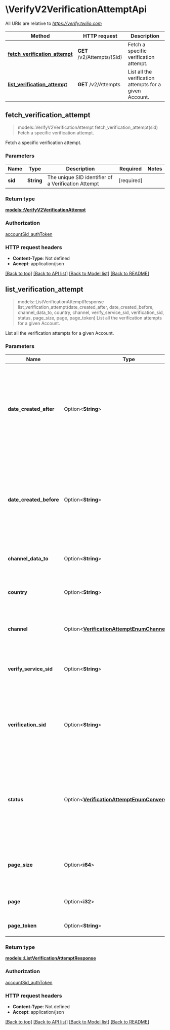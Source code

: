 # \VerifyV2VerificationAttemptApi

All URIs are relative to *https://verify.twilio.com*

Method | HTTP request | Description
------------- | ------------- | -------------
[**fetch_verification_attempt**](VerifyV2VerificationAttemptApi.md#fetch_verification_attempt) | **GET** /v2/Attempts/{Sid} | Fetch a specific verification attempt.
[**list_verification_attempt**](VerifyV2VerificationAttemptApi.md#list_verification_attempt) | **GET** /v2/Attempts | List all the verification attempts for a given Account.



## fetch_verification_attempt

> models::VerifyV2VerificationAttempt fetch_verification_attempt(sid)
Fetch a specific verification attempt.

Fetch a specific verification attempt.

### Parameters


Name | Type | Description  | Required | Notes
------------- | ------------- | ------------- | ------------- | -------------
**sid** | **String** | The unique SID identifier of a Verification Attempt | [required] |

### Return type

[**models::VerifyV2VerificationAttempt**](verify.v2.verification_attempt.md)

### Authorization

[accountSid_authToken](../README.md#accountSid_authToken)

### HTTP request headers

- **Content-Type**: Not defined
- **Accept**: application/json

[[Back to top]](#) [[Back to API list]](../README.md#documentation-for-api-endpoints) [[Back to Model list]](../README.md#documentation-for-models) [[Back to README]](../README.md)


## list_verification_attempt

> models::ListVerificationAttemptResponse list_verification_attempt(date_created_after, date_created_before, channel_data_to, country, channel, verify_service_sid, verification_sid, status, page_size, page, page_token)
List all the verification attempts for a given Account.

List all the verification attempts for a given Account.

### Parameters


Name | Type | Description  | Required | Notes
------------- | ------------- | ------------- | ------------- | -------------
**date_created_after** | Option<**String**> | Datetime filter used to consider only Verification Attempts created after this datetime on the summary aggregation. Given as GMT in ISO 8601 formatted datetime string: yyyy-MM-dd'T'HH:mm:ss'Z. |  |
**date_created_before** | Option<**String**> | Datetime filter used to consider only Verification Attempts created before this datetime on the summary aggregation. Given as GMT in ISO 8601 formatted datetime string: yyyy-MM-dd'T'HH:mm:ss'Z. |  |
**channel_data_to** | Option<**String**> | Destination of a verification. It is phone number in E.164 format. |  |
**country** | Option<**String**> | Filter used to query Verification Attempts sent to the specified destination country. |  |
**channel** | Option<[**VerificationAttemptEnumChannels**](.md)> | Filter used to query Verification Attempts by communication channel. |  |
**verify_service_sid** | Option<**String**> | Filter used to query Verification Attempts by verify service. Only attempts of the provided SID will be returned. |  |
**verification_sid** | Option<**String**> | Filter used to return all the Verification Attempts of a single verification. Only attempts of the provided verification SID will be returned. |  |
**status** | Option<[**VerificationAttemptEnumConversionStatus**](.md)> | Filter used to query Verification Attempts by conversion status. Valid values are `UNCONVERTED`, for attempts that were not converted, and `CONVERTED`, for attempts that were confirmed. |  |
**page_size** | Option<**i64**> | How many resources to return in each list page. The default is 50, and the maximum is 1000. |  |
**page** | Option<**i32**> | The page index. This value is simply for client state. |  |
**page_token** | Option<**String**> | The page token. This is provided by the API. |  |

### Return type

[**models::ListVerificationAttemptResponse**](ListVerificationAttemptResponse.md)

### Authorization

[accountSid_authToken](../README.md#accountSid_authToken)

### HTTP request headers

- **Content-Type**: Not defined
- **Accept**: application/json

[[Back to top]](#) [[Back to API list]](../README.md#documentation-for-api-endpoints) [[Back to Model list]](../README.md#documentation-for-models) [[Back to README]](../README.md)

